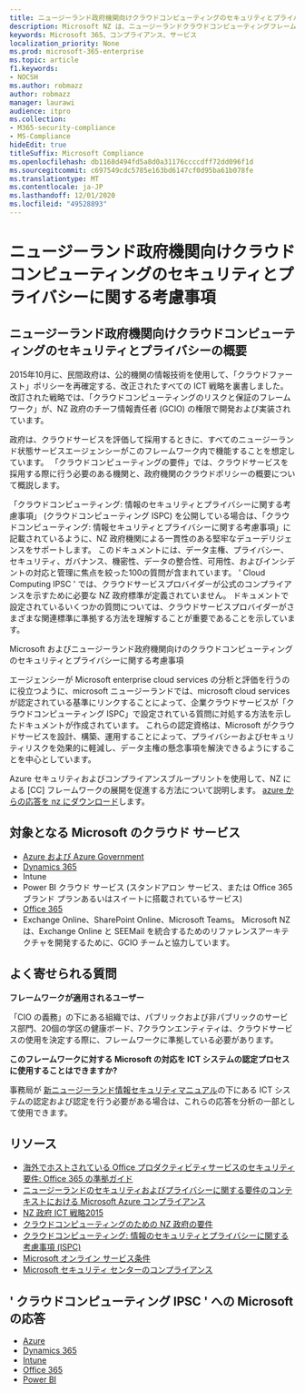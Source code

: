 ```yaml
---
title: ニュージーランド政府機関向けクラウドコンピューティングのセキュリティとプライバシーに関する考慮事項
description: Microsoft NZ は、ニュージーランドクラウドコンピューティングフレームワークで公開されている質問に対応しています。
keywords: Microsoft 365、コンプライアンス、サービス
localization_priority: None
ms.prod: microsoft-365-enterprise
ms.topic: article
f1.keywords:
- NOCSH
ms.author: robmazz
author: robmazz
manager: laurawi
audience: itpro
ms.collection:
- M365-security-compliance
- MS-Compliance
hideEdit: true
titleSuffix: Microsoft Compliance
ms.openlocfilehash: db1168d494fd5a8d0a31176ccccdff72dd096f1d
ms.sourcegitcommit: c697549cdc5785e163bd6147cf0d95ba61b078fe
ms.translationtype: MT
ms.contentlocale: ja-JP
ms.lasthandoff: 12/01/2020
ms.locfileid: "49528893"
---
```

# <a name="new-zealand-government-cloud-computing-security-and-privacy-considerations"></a>ニュージーランド政府機関向けクラウドコンピューティングのセキュリティとプライバシーに関する考慮事項

## <a name="new-zealand-government-cloud-computing-security-and-privacy-overview"></a>ニュージーランド政府機関向けクラウドコンピューティングのセキュリティとプライバシーの概要

2015年10月に、民間政府は、公的機関の情報技術を使用して、「クラウドファースト」ポリシーを再確定する、改正されたすべての ICT 戦略を裏書しました。 改訂された戦略では、「クラウドコンピューティングのリスクと保証のフレームワーク」が、NZ 政府のチーフ情報責任者 (GCIO) の権限で開発および実装されています。

政府は、クラウドサービスを評価して採用するときに、すべてのニュージーランド状態サービスエージェンシーがこのフレームワーク内で機能することを想定しています。 「クラウドコンピューティングの要件」では、クラウドサービスを採用する際に行う必要のある機関と、政府機関のクラウドポリシーの概要について概説します。

「クラウドコンピューティング: 情報のセキュリティとプライバシーに関する考慮事項」 (クラウドコンピューティング ISPC) を公開している場合は、「クラウドコンピューティング: 情報セキュリティとプライバシーに関する考慮事項」に記載されているように、NZ 政府機関による一貫性のある堅牢なデューデリジェンスをサポートします。 このドキュメントには、データ主権、プライバシー、セキュリティ、ガバナンス、機密性、データの整合性、可用性、およびインシデントの対応と管理に焦点を絞った100の質問が含まれています。 ' Cloud Computing IPSC ' では、クラウドサービスプロバイダーが公式のコンプライアンスを示すために必要な NZ 政府標準が定義されていません。 ドキュメントで設定されているいくつかの質問については、クラウドサービスプロバイダーがさまざまな関連標準に準拠する方法を理解することが重要であることを示しています。

Microsoft およびニュージーランド政府機関向けのクラウドコンピューティングのセキュリティとプライバシーに関する考慮事項

エージェンシーが Microsoft enterprise cloud services の分析と評価を行うのに役立つように、microsoft ニュージーランドでは、microsoft cloud services が認定されている基準にリンクすることによって、企業クラウドサービスが「クラウドコンピューティング ISPC」で設定されている質問に対処する方法を示したドキュメントが作成されています。 これらの認定資格は、Microsoft がクラウドサービスを設計、構築、運用することによって、プライバシーおよびセキュリティリスクを効果的に軽減し、データ主権の懸念事項を解決できるようにすることを中心としています。

Azure セキュリティおよびコンプライアンスブループリントを使用して、NZ による [CC] フレームワークの展開を促進する方法について説明します。 [azure からの応答を nz にダウンロード](https://gallery.technet.microsoft.com/Response-to-GCIO-Cloud-e117bbb9)します。

## <a name="microsoft-in-scope-cloud-services"></a>対象となる Microsoft のクラウド サービス

- [Azure および Azure Government](https://aka.ms/AzureCompliance)
- [Dynamics 365](https://aka.ms/d365-compliance-list)
- Intune
- Power BI クラウド サービス (スタンドアロン サービス、または Office 365 ブランド プランあるいはスイートに搭載されているサービス)
- [Office 365](https://go.microsoft.com/fwlink/p/?LinkID=2077751)
- Exchange Online、SharePoint Online、Microsoft Teams。 Microsoft NZ は、Exchange Online と SEEMail を統合するためのリファレンスアーキテクチャを開発するために、GCIO チームと協力しています。

## <a name="frequently-asked-questions"></a>よく寄せられる質問

**フレームワークが適用されるユーザー**

「CIO の義務」の下にある組織では、パブリックおよび非パブリックのサービス部門、20個の学区の健康ボード、7クラウンエンティティは、クラウドサービスの使用を決定する際に、フレームワークに準拠している必要があります。

**このフレームワークに対する Microsoft の対応を ICT システムの認定プロセスに使用することはできますか?**

事務局が [新ニュージーランド情報セキュリティマニュアル](https://go.microsoft.com/fwlink/p/?linkid=2099496)の下にある ICT システムの認定および認定を行う必要がある場合は、これらの応答を分析の一部として使用できます。

## <a name="resources"></a>リソース

- [海外でホストされている Office プロダクティビティサービスのセキュリティ要件: Office 365 の準拠ガイド](https://aka.ms/o365-gcio-conformance-guidance)
- [ニュージーランドのセキュリティおよびプライバシーに関する要件のコンテキストにおける Microsoft Azure コンプライアンス](https://aka.ms/azurecompliancenewzealand)
- [NZ 政府 ICT 戦略2015](https://www.ict.govt.nz/strategy-and-action-plan/strategy/)
- [クラウドコンピューティングのための NZ 政府の要件](https://aka.ms/NZ-Cloud-Requirements)
- [クラウドコンピューティング: 情報のセキュリティとプライバシーに関する考慮事項 (ISPC)](https://www.digital.govt.nz/standards-and-guidance/technology-and-architecture/cloud-services/)
- [Microsoft オンライン サービス条件](https://aka.ms/Online-Services-Terms)
- [Microsoft セキュリティ センターのコンプライアンス](https://www.microsoft.com/trust-center/compliance/compliance-overview)

## <a name="microsoft-responses-to-cloud-computing-ipsc"></a>' クラウドコンピューティング IPSC ' への Microsoft の応答

- [Azure](https://aka.ms/Azure-NZ-response)
- [Dynamics 365](https://aka.ms/d365-nz-response)
- [Intune](https://aka.ms/Intune-NZ-response)
- [Office 365](https://aka.ms/O365-NZ-Response)
- [Power BI](https://download.microsoft.com/download/5/1/7/51726B9B-2E76-49C4-9D4F-A36BF025CB93/Response-to-GCIO-105-questions-Power-BI.pdf)
